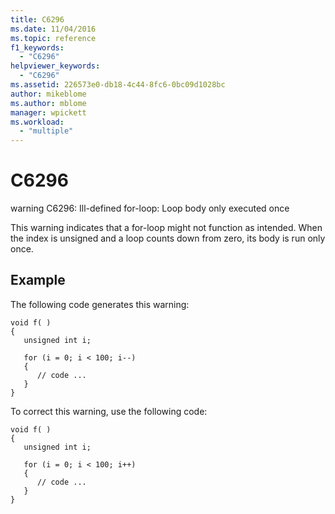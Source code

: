```yaml
---
title: C6296
ms.date: 11/04/2016
ms.topic: reference
f1_keywords:
  - "C6296"
helpviewer_keywords:
  - "C6296"
ms.assetid: 226573e0-db18-4c44-8fc6-0bc09d1028bc
author: mikeblome
ms.author: mblome
manager: wpickett
ms.workload:
  - "multiple"
---
```

# C6296
warning C6296: Ill-defined for-loop: Loop body only executed once

 This warning indicates that a for-loop might not function as intended. When the index is unsigned and a loop counts down from zero, its body is run only once.

## Example
 The following code generates this warning:

```
void f( )
{
   unsigned int i;

   for (i = 0; i < 100; i--)
   {
      // code ...
   }
}
```

 To correct this warning, use the following code:

```
void f( )
{
   unsigned int i;

   for (i = 0; i < 100; i++)
   {
      // code ...
   }
}
```